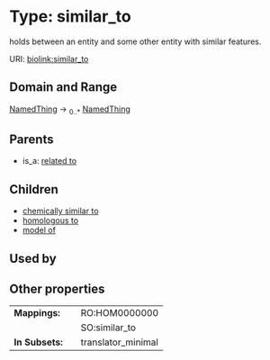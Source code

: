 
# Type: similar_to


holds between an entity and some other entity with similar features.

URI: [biolink:similar_to](https://w3id.org/biolink/vocab/similar_to)


## Domain and Range

[NamedThing](NamedThing.md) ->  <sub>0..*</sub> [NamedThing](NamedThing.md)

## Parents

 *  is_a: [related to](related_to.md)

## Children

 *  [chemically similar to](chemically_similar_to.md)
 *  [homologous to](homologous_to.md)
 *  [model of](model_of.md)

## Used by


## Other properties

|  |  |  |
| --- | --- | --- |
| **Mappings:** | | RO:HOM0000000 |
|  | | SO:similar_to |
| **In Subsets:** | | translator_minimal |

